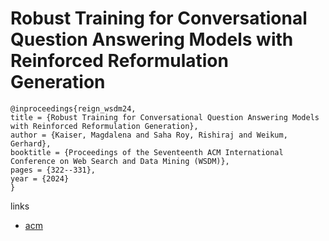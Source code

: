 # Robust Training for Conversational Question Answering Models with Reinforced Reformulation Generation

```
@inproceedings{reign_wsdm24,
title = {Robust Training for Conversational Question Answering Models with Reinforced Reformulation Generation},
author = {Kaiser, Magdalena and Saha Roy, Rishiraj and Weikum, Gerhard},
booktitle = {Proceedings of the Seventeenth ACM International Conference on Web Search and Data Mining (WSDM)},
pages = {322--331},
year = {2024}
}
```

links
- [acm](https://dl.acm.org/doi/10.1145/3616855.3635822)
